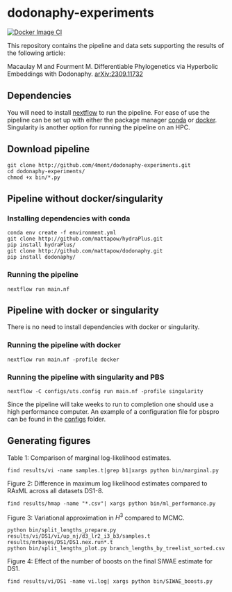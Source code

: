 # dodonaphy-experiments

[![Docker Image CI](https://github.com/4ment/dodonaphy-experiments/actions/workflows/docker-image.yml/badge.svg)](https://github.com/4ment/dodonaphy-experiments/actions/workflows/docker-image.yml)

This repository contains the pipeline and data sets supporting the results of the following article:

Macaulay M and Fourment M. Differentiable Phylogenetics via Hyperbolic Embeddings with Dodonaphy. [arXiv:2309.11732](https://arxiv.org/abs/2309.11732)

## Dependencies
You will need to install [nextflow](https://www.nextflow.io) to run the pipeline. For ease of use the pipeline can be set up with either the package manager [conda](https://conda.io) or [docker](https://www.docker.com). Singularity is another option for running the pipeline on an HPC.

## Download pipeline

    git clone http://github.com/4ment/dodonaphy-experiments.git
    cd dodonaphy-experiments/
    chmod +x bin/*.py

## Pipeline without docker/singularity

### Installing dependencies with conda
    conda env create -f environment.yml
    git clone http://github.com/mattapow/hydraPlus.git
    pip install hydraPlus/
    git clone http://github.com/mattapow/dodonaphy.git
    pip install dodonaphy/

### Running the pipeline

    nextflow run main.nf

## Pipeline with docker or singularity
There is no need to install dependencies with docker or singularity.

### Running the pipeline with docker

    nextflow run main.nf -profile docker

### Running the pipeline with singularity and PBS

    nextflow -C configs/uts.config run main.nf -profile singularity

Since the pipeline will take weeks to run to completion one should use a high performance computer. An example of a configuration file for pbspro can be found in the [configs](configs/) folder.

## Generating figures

Table 1: Comparison of marginal log-likelihood estimates.

    find results/vi -name samples.t|grep b1|xargs python bin/marginal.py

Figure 2: Difference in maximum log likelihood estimates compared to RAxML across all datasets DS1-8.

    find results/hmap -name "*.csv"| xargs python bin/ml_performance.py


Figure 3: Variational approximation in $H^3$ compared to MCMC.

    python bin/split_lengths_prepare.py results/vi/DS1/vi/up_nj/d3_lr2_i3_b3/samples.t results/mrbayes/DS1/DS1.nex.run*.t
    python bin/split_lengths_plot.py branch_lengths_by_treelist_sorted.csv

Figure 4: Effect of the number of boosts on the final SIWAE estimate for DS1.

    find results/vi/DS1 -name vi.log| xargs python bin/SIWAE_boosts.py